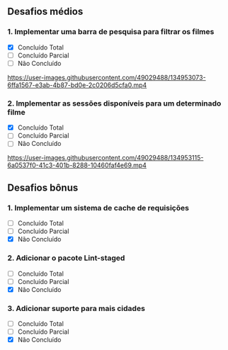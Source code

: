 
## Desafios médios

### 1. Implementar uma barra de pesquisa para filtrar os filmes
- [x] Concluído Total
- [ ] Concluído Parcial
- [ ] Não Concluído

https://user-images.githubusercontent.com/49029488/134953073-6ffa1567-e3ab-4b87-bd0e-2c0206d5cfa0.mp4


### 2. Implementar as sessões disponíveis para um determinado filme
- [x] Concluído Total
- [ ] Concluído Parcial
- [ ] Não Concluído

https://user-images.githubusercontent.com/49029488/134953115-6a0537f0-41c3-401b-8288-10460faf4e69.mp4


## Desafios bônus

### 1. Implementar um sistema de cache de requisições
- [ ] Concluído Total
- [ ] Concluído Parcial
- [x] Não Concluído

### 2. Adicionar o pacote Lint-staged
- [ ] Concluído Total
- [ ] Concluído Parcial
- [x] Não Concluído

### 3. Adicionar suporte para mais cidades
- [ ] Concluído Total
- [ ] Concluído Parcial
- [x] Não Concluído
